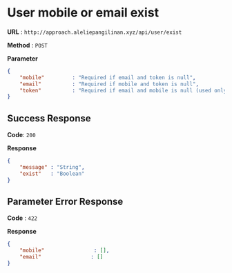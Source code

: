 # User mobile or email exist

**URL** : `http://approach.aleliepangilinan.xyz/api/user/exist`

**Method** : `POST`

**Parameter**
```json
{
    "mobile"         : "Required if email and token is null",
    "email"          : "Required if mobile and token is null",
    "token"          : "Required if email and mobile is null (used only for apple sign in)"
}
```

## Success Response
**Code**: `200`

**Response**
```json
{
    "message" : "String",
    "exist"   : "Boolean"
}
```

## Parameter Error Response
**Code** : `422`

**Response**
```json
{
    "mobile"                : [],
    "email"                : []
}
```
